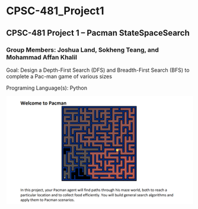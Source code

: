 # CPSC-481_Project1

## CPSC-481 Project 1 – Pacman StateSpaceSearch

### Group Members: Joshua Land, Sokheng Teang, and Mohammad Affan Khalil

Goal: Design a Depth-First Search (DFS) and Breadth-First Search (BFS) to complete a Pac-man game of various sizes

Programing Language(s): Python

![Pacman](pacman.png)


